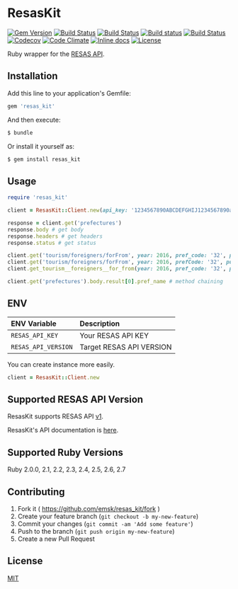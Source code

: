 # ResasKit

[![Gem Version](https://badge.fury.io/rb/resas_kit.svg)](https://badge.fury.io/rb/resas_kit)
[![Build Status](https://github.com/emsk/resas_kit/actions/workflows/build.yml/badge.svg)](https://github.com/emsk/resas_kit/actions/workflows/build.yml)
[![Build Status](https://travis-ci.org/emsk/resas_kit.svg?branch=main)](https://travis-ci.org/emsk/resas_kit)
[![Build status](https://ci.appveyor.com/api/projects/status/fovsqoa5omgfsard?svg=true)](https://ci.appveyor.com/project/emsk/resas-kit)
[![Build Status](https://dev.azure.com/emsk/resas_kit/_apis/build/status/emsk.resas_kit?branchName=main)](https://dev.azure.com/emsk/resas_kit/_build/latest?definitionId=6&branchName=main)
[![Codecov](https://codecov.io/gh/emsk/resas_kit/branch/main/graph/badge.svg)](https://codecov.io/gh/emsk/resas_kit)
[![Code Climate](https://codeclimate.com/github/emsk/resas_kit/badges/gpa.svg)](https://codeclimate.com/github/emsk/resas_kit)
[![Inline docs](http://inch-ci.org/github/emsk/resas_kit.svg?branch=main)](http://inch-ci.org/github/emsk/resas_kit)
[![License](https://img.shields.io/badge/license-MIT-blue.svg)](LICENSE.txt)

Ruby wrapper for the [RESAS API](https://opendata.resas-portal.go.jp).

## Installation

Add this line to your application's Gemfile:

```ruby
gem 'resas_kit'
```

And then execute:

```sh
$ bundle
```

Or install it yourself as:

```sh
$ gem install resas_kit
```

## Usage

```ruby
require 'resas_kit'

client = ResasKit::Client.new(api_key: '1234567890ABCDEFGHIJ1234567890abcdefghij')

response = client.get('prefectures')
response.body # get body
response.headers # get headers
response.status # get status

client.get('tourism/foreigners/forFrom', year: 2016, pref_code: '32', purpose: 2, add_area: '31,33') # underscored key
client.get('tourism/foreigners/forFrom', year: 2016, prefCode: '32', purpose: 2, addArea: '31,33') # camelized key
client.get_tourism__foreigners__for_from(year: 2016, pref_code: '32', purpose: 2, add_area: '31,33') # ghost method

client.get('prefectures').body.result[0].pref_name # method chaining
```

## ENV

| ENV Variable | Description |
| :----------- | :---------- |
| `RESAS_API_KEY` | Your RESAS API KEY |
| `RESAS_API_VERSION` | Target RESAS API VERSION |

You can create instance more easily.

```ruby
client = ResasKit::Client.new
```

## Supported RESAS API Version

ResasKit supports RESAS API [v1](https://opendata.resas-portal.go.jp/docs/api/v1/index.html).

ResasKit's API documentation is [here](http://www.rubydoc.info/gems/resas_kit).

## Supported Ruby Versions

Ruby 2.0.0, 2.1, 2.2, 2.3, 2.4, 2.5, 2.6, 2.7

## Contributing

1. Fork it ( https://github.com/emsk/resas_kit/fork )
2. Create your feature branch (`git checkout -b my-new-feature`)
3. Commit your changes (`git commit -am 'Add some feature'`)
4. Push to the branch (`git push origin my-new-feature`)
5. Create a new Pull Request

## License

[MIT](LICENSE.txt)
